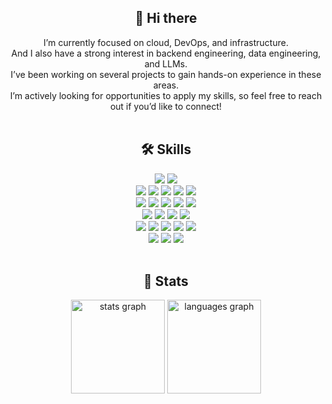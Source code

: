 <div align=center><h2>👋 Hi there</h2></div>
<div align=center>
I’m currently focused on cloud, DevOps, and infrastructure. <br>
And I also have a strong interest in backend engineering, data engineering, and LLMs. <br>
I’ve been working on several projects to gain hands-on experience in these areas. <br>
I’m actively looking for opportunities to apply my skills, so feel free to reach out if you’d like to connect! <br><br>
</div>

<div align=center><h2>🛠️ Skills</h2></div>
<div align=center>
  <img src="https://img.shields.io/badge/Python-3776AB?style=platic&logo=python&logoColor=white">
  <img src="https://img.shields.io/badge/Java-007396?style=platic&logo=openjdk&logoColor=white"> 
  <br>
  
  <img src="https://img.shields.io/badge/HTML5-E34F26?style=platic&logo=html5&logoColor=white"> 
  <img src="https://img.shields.io/badge/CSS-1572B6?style=platic&logo=css3&logoColor=white"> 
  <img src="https://img.shields.io/badge/JavaScript-F7DF1E?style=platic&logo=javascript&logoColor=white"> 
  <img src="https://img.shields.io/badge/React-61DAFB?style=platic&logo=react&logoColor=white"> 
  <img src="https://img.shields.io/badge/Flutter-02569B?style=platic&logo=flutter&logoColor=white">
  <br>

  <img src="https://img.shields.io/badge/Spring Boot-6DB33F?style=platic&logo=springboot&logoColor=white">
  <img src="https://img.shields.io/badge/Flask-000000?style=platic&logo=flask&logoColor=white">
  <img src="https://img.shields.io/badge/Django-092E20?style=platic&logo=django&logoColor=white">
  <img src="https://img.shields.io/badge/Oracle-F80000?style=platic&logo=oracle&logoColor=white"> 
  <img src="https://img.shields.io/badge/MySQL-4479A1?style=platic&logo=mysql&logoColor=white"> 
  <br>
  
  <img src="https://img.shields.io/badge/PyTorch-EE4C2C?style=platic&logo=pytorch&logoColor=white">
  <img src="https://img.shields.io/badge/TensorFlow-FF6F00?style=platic&logo=tensorflow&logoColor=white">
  <img src="https://img.shields.io/badge/NumPy-013243?style=platic&logo=numpy&logoColor=white">
  <img src="https://img.shields.io/badge/Hugging Face-FFD21E?style=platic&logo=huggingface&logoColor=white">
  <br>

  <img src="https://img.shields.io/badge/Linux-FCC624?style=platic&logo=linux&logoColor=black"> 
  <img src="https://img.shields.io/badge/AWS-232F3E?style=platic&logo=amazonwebservices&logoColor=white"> 
  <img src="https://img.shields.io/badge/Elastic Stack-005571?style=platic&logo=elasticstack&logoColor=white"> 
  <img src="https://img.shields.io/badge/Docker-2496ED?style=platic&logo=docker&logoColor=white">
  <img src="https://img.shields.io/badge/VMware-607078?style=platic&logo=vmware&logoColor=white">
  <br>

  <img src="https://img.shields.io/badge/GitHub-181717?style=platic&logo=github&logoColor=white">
  <img src="https://img.shields.io/badge/Slack-4A154B?style=platic&logo=slack&logoColor=white">
  <img src="https://img.shields.io/badge/Notion-000000?style=platic&logo=notion&logoColor=white">
  <br><br>
</div>

<div align=center><h2>🦾 Stats</h2></div>
<div align="center">
  <img src="https://github-readme-stats.vercel.app/api?username=yyyeun&hide_title=false&hide_rank=false&show_icons=true&include_all_commits=true&count_private=true&hide=stars&disable_animations=true&theme=dracula&hide_border=false&order=1" height="150" alt="stats graph" />
  <img src="https://github-readme-stats.vercel.app/api/top-langs?username=yyyeun&hide_title=false&layout=compact&card_width=320&langs_count=5&disable_animations=true&theme=dracula&hide_border=false&order=2" height="150" alt="languages graph" />
</div>
